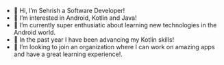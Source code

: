 - 👋 Hi, I’m Sehrish a Software Developer!
- 👀 I’m interested in Android, Kotlin and Java!
- 🌱 I’m currently super enthusiatic about learning new technologies in the Android world. 
- 🌌 In the past year I have been advancing my Kotlin skills!
- 💞️ I’m looking to join an organization where I can work on amazing apps and have a great learning experience!.


<!---
sehri18/sehri18 is a ✨ special ✨ repository because its `README.md` (this file) appears on your GitHub profile.
You can click the Preview link to take a look at your changes.
--->
